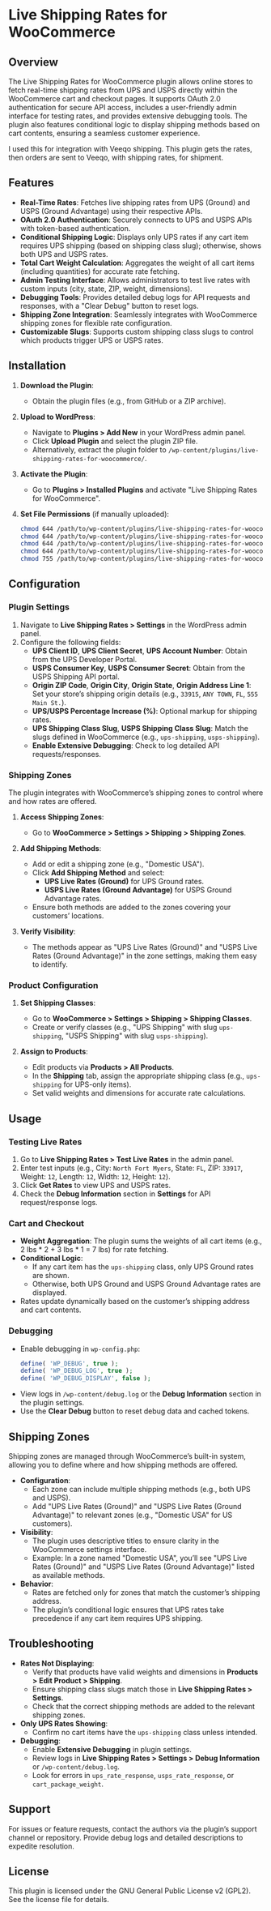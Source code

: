 # Live Shipping Rates for WooCommerce
 

## Overview

The Live Shipping Rates for WooCommerce plugin allows online stores to fetch real-time shipping rates from UPS and USPS directly within the WooCommerce cart and checkout pages. It supports OAuth 2.0 authentication for secure API access, includes a user-friendly admin interface for testing rates, and provides extensive debugging tools. The plugin also features conditional logic to display shipping methods based on cart contents, ensuring a seamless customer experience.

I used this for integration with Veeqo shipping. This plugin gets the rates, then orders are sent to Veeqo, with shipping rates, for shipment.

## Features

- **Real-Time Rates**: Fetches live shipping rates from UPS (Ground) and USPS (Ground Advantage) using their respective APIs.
- **OAuth 2.0 Authentication**: Securely connects to UPS and USPS APIs with token-based authentication.
- **Conditional Shipping Logic**: Displays only UPS rates if any cart item requires UPS shipping (based on shipping class slug); otherwise, shows both UPS and USPS rates.
- **Total Cart Weight Calculation**: Aggregates the weight of all cart items (including quantities) for accurate rate fetching.
- **Admin Testing Interface**: Allows administrators to test live rates with custom inputs (city, state, ZIP, weight, dimensions).
- **Debugging Tools**: Provides detailed debug logs for API requests and responses, with a "Clear Debug" button to reset logs.
- **Shipping Zone Integration**: Seamlessly integrates with WooCommerce shipping zones for flexible rate configuration.
- **Customizable Slugs**: Supports custom shipping class slugs to control which products trigger UPS or USPS rates.

## Installation

1. **Download the Plugin**:
   - Obtain the plugin files (e.g., from GitHub or a ZIP archive).

2. **Upload to WordPress**:
   - Navigate to **Plugins > Add New** in your WordPress admin panel.
   - Click **Upload Plugin** and select the plugin ZIP file.
   - Alternatively, extract the plugin folder to `/wp-content/plugins/live-shipping-rates-for-woocommerce/`.

3. **Activate the Plugin**:
   - Go to **Plugins > Installed Plugins** and activate "Live Shipping Rates for WooCommerce".

4. **Set File Permissions** (if manually uploaded):
   ```bash
   chmod 644 /path/to/wp-content/plugins/live-shipping-rates-for-woocommerce/*.php
   chmod 644 /path/to/wp-content/plugins/live-shipping-rates-for-woocommerce/*.css
   chmod 644 /path/to/wp-content/plugins/live-shipping-rates-for-woocommerce/*.js
   chmod 644 /path/to/wp-content/plugins/live-shipping-rates-for-woocommerce/includes/*.php
   chmod 755 /path/to/wp-content/plugins/live-shipping-rates-for-woocommerce/includes
   ```

## Configuration

### Plugin Settings
1. Navigate to **Live Shipping Rates > Settings** in the WordPress admin panel.
2. Configure the following fields:
   - **UPS Client ID**, **UPS Client Secret**, **UPS Account Number**: Obtain from the UPS Developer Portal.
   - **USPS Consumer Key**, **USPS Consumer Secret**: Obtain from the USPS Shipping API portal.
   - **Origin ZIP Code**, **Origin City**, **Origin State**, **Origin Address Line 1**: Set your store’s shipping origin details (e.g., `33915`, `ANY TOWN`, `FL`, `555 Main St.`).
   - **UPS/USPS Percentage Increase (%)**: Optional markup for shipping rates.
   - **UPS Shipping Class Slug**, **USPS Shipping Class Slug**: Match the slugs defined in WooCommerce (e.g., `ups-shipping`, `usps-shipping`).
   - **Enable Extensive Debugging**: Check to log detailed API requests/responses.

### Shipping Zones
The plugin integrates with WooCommerce’s shipping zones to control where and how rates are offered.

1. **Access Shipping Zones**:
   - Go to **WooCommerce > Settings > Shipping > Shipping Zones**.

2. **Add Shipping Methods**:
   - Add or edit a shipping zone (e.g., "Domestic USA").
   - Click **Add Shipping Method** and select:
     - **UPS Live Rates (Ground)** for UPS Ground rates.
     - **USPS Live Rates (Ground Advantage)** for USPS Ground Advantage rates.
   - Ensure both methods are added to the zones covering your customers’ locations.

3. **Verify Visibility**:
   - The methods appear as "UPS Live Rates (Ground)" and "USPS Live Rates (Ground Advantage)" in the zone settings, making them easy to identify.

### Product Configuration
1. **Set Shipping Classes**:
   - Go to **WooCommerce > Settings > Shipping > Shipping Classes**.
   - Create or verify classes (e.g., "UPS Shipping" with slug `ups-shipping`, "USPS Shipping" with slug `usps-shipping`).

2. **Assign to Products**:
   - Edit products via **Products > All Products**.
   - In the **Shipping** tab, assign the appropriate shipping class (e.g., `ups-shipping` for UPS-only items).
   - Set valid weights and dimensions for accurate rate calculations.

## Usage

### Testing Live Rates
1. Go to **Live Shipping Rates > Test Live Rates** in the admin panel.
2. Enter test inputs (e.g., City: `North Fort Myers`, State: `FL`, ZIP: `33917`, Weight: `12`, Length: `12`, Width: `12`, Height: `12`).
3. Click **Get Rates** to view UPS and USPS rates.
4. Check the **Debug Information** section in **Settings** for API request/response logs.

### Cart and Checkout
- **Weight Aggregation**: The plugin sums the weights of all cart items (e.g., 2 lbs * 2 + 3 lbs * 1 = 7 lbs) for rate fetching.
- **Conditional Logic**:
  - If any cart item has the `ups-shipping` class, only UPS Ground rates are shown.
  - Otherwise, both UPS Ground and USPS Ground Advantage rates are displayed.
- Rates update dynamically based on the customer’s shipping address and cart contents.

### Debugging
- Enable debugging in `wp-config.php`:
  ```php
  define( 'WP_DEBUG', true );
  define( 'WP_DEBUG_LOG', true );
  define( 'WP_DEBUG_DISPLAY', false );
  ```
- View logs in `/wp-content/debug.log` or the **Debug Information** section in the plugin settings.
- Use the **Clear Debug** button to reset debug data and cached tokens.

## Shipping Zones

Shipping zones are managed through WooCommerce’s built-in system, allowing you to define where and how shipping methods are offered.

- **Configuration**:
  - Each zone can include multiple shipping methods (e.g., both UPS and USPS).
  - Add "UPS Live Rates (Ground)" and "USPS Live Rates (Ground Advantage)" to relevant zones (e.g., "Domestic USA" for US customers).
- **Visibility**:
  - The plugin uses descriptive titles to ensure clarity in the WooCommerce settings interface.
  - Example: In a zone named "Domestic USA", you’ll see "UPS Live Rates (Ground)" and "USPS Live Rates (Ground Advantage)" listed as available methods.
- **Behavior**:
  - Rates are fetched only for zones that match the customer’s shipping address.
  - The plugin’s conditional logic ensures that UPS rates take precedence if any cart item requires UPS shipping.

## Troubleshooting

- **Rates Not Displaying**:
  - Verify that products have valid weights and dimensions in **Products > Edit Product > Shipping**.
  - Ensure shipping class slugs match those in **Live Shipping Rates > Settings**.
  - Check that the correct shipping methods are added to the relevant shipping zones.
- **Only UPS Rates Showing**:
  - Confirm no cart items have the `ups-shipping` class unless intended.
- **Debugging**:
  - Enable **Extensive Debugging** in plugin settings.
  - Review logs in **Live Shipping Rates > Settings > Debug Information** or `/wp-content/debug.log`.
  - Look for errors in `ups_rate_response`, `usps_rate_response`, or `cart_package_weight`.

## Support

For issues or feature requests, contact the authors via the plugin’s support channel or repository. Provide debug logs and detailed descriptions to expedite resolution.

## License

This plugin is licensed under the GNU General Public License v2 (GPL2). See the license file for details.
